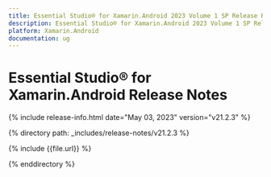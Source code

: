 ```yaml
---
title: Essential Studio® for Xamarin.Android 2023 Volume 1 SP Release Release Notes  
description: Essential Studio® for Xamarin.Android 2023 Volume 1 SP Release Release Notes  
platform: Xamarin.Android
documentation: ug
---
```


# Essential Studio® for Xamarin.Android  Release Notes  

{% include release-info.html date="May 03, 2023"  version="v21.2.3" %} 

{% directory path: _includes/release-notes/v21.2.3 %}

{% include {{file.url}} %}

{% enddirectory %}